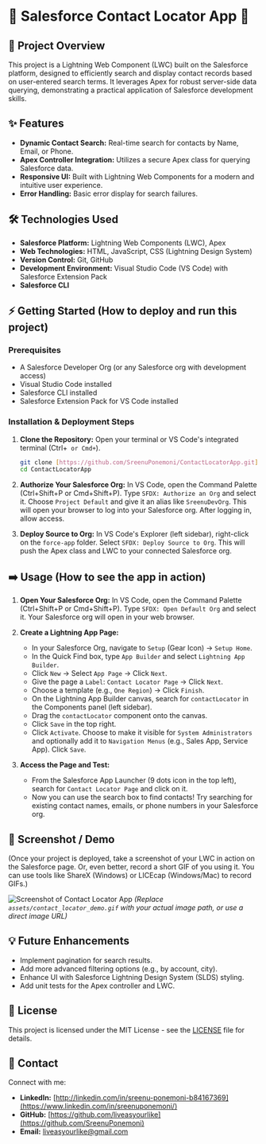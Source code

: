 # 🌟 Salesforce Contact Locator App 🌟

## 🚀 Project Overview
This project is a Lightning Web Component (LWC) built on the Salesforce platform, designed to efficiently search and display contact records based on user-entered search terms. It leverages Apex for robust server-side data querying, demonstrating a practical application of Salesforce development skills.

## ✨ Features
- **Dynamic Contact Search:** Real-time search for contacts by Name, Email, or Phone.
- **Apex Controller Integration:** Utilizes a secure Apex class for querying Salesforce data.
- **Responsive UI:** Built with Lightning Web Components for a modern and intuitive user experience.
- **Error Handling:** Basic error display for search failures.

## 🛠️ Technologies Used
- **Salesforce Platform:** Lightning Web Components (LWC), Apex
- **Web Technologies:** HTML, JavaScript, CSS (Lightning Design System)
- **Version Control:** Git, GitHub
- **Development Environment:** Visual Studio Code (VS Code) with Salesforce Extension Pack
- **Salesforce CLI**

## ⚡ Getting Started (How to deploy and run this project)

### Prerequisites
- A Salesforce Developer Org (or any Salesforce org with development access)
- Visual Studio Code installed
- Salesforce CLI installed
- Salesforce Extension Pack for VS Code installed

### Installation & Deployment Steps

1.  **Clone the Repository:**
    Open your terminal or VS Code's integrated terminal (Ctrl+` or Cmd+`).
    ```bash
    git clone [https://github.com/SreenuPonemoni/ContactLocatorApp.git](https://github.com/SreenuPonemoni/ContactLocatorApp.git)
    cd ContactLocatorApp
    ```

2.  **Authorize Your Salesforce Org:**
    In VS Code, open the Command Palette (Ctrl+Shift+P or Cmd+Shift+P).
    Type `SFDX: Authorize an Org` and select it.
    Choose `Project Default` and give it an alias like `SreenuDevOrg`.
    This will open your browser to log into your Salesforce org. After logging in, allow access.

3.  **Deploy Source to Org:**
    In VS Code's Explorer (left sidebar), right-click on the `force-app` folder.
    Select `SFDX: Deploy Source to Org`.
    This will push the Apex class and LWC to your connected Salesforce org.

## ➡️ Usage (How to see the app in action)

1.  **Open Your Salesforce Org:**
    In VS Code, open the Command Palette (Ctrl+Shift+P or Cmd+Shift+P).
    Type `SFDX: Open Default Org` and select it. Your Salesforce org will open in your web browser.

2.  **Create a Lightning App Page:**
    * In your Salesforce Org, navigate to `Setup` (Gear Icon) -> `Setup Home`.
    * In the Quick Find box, type `App Builder` and select `Lightning App Builder`.
    * Click `New` -> Select `App Page` -> Click `Next`.
    * Give the page a `Label`: `Contact Locator Page` -> Click `Next`.
    * Choose a template (e.g., `One Region`) -> Click `Finish`.
    * On the Lightning App Builder canvas, search for `contactLocator` in the Components panel (left sidebar).
    * Drag the `contactLocator` component onto the canvas.
    * Click `Save` in the top right.
    * Click `Activate`. Choose to make it visible for `System Administrators` and optionally add it to `Navigation Menus` (e.g., Sales App, Service App). Click `Save`.

3.  **Access the Page and Test:**
    * From the Salesforce App Launcher (9 dots icon in the top left), search for `Contact Locator Page` and click on it.
    * Now you can use the search box to find contacts! Try searching for existing contact names, emails, or phone numbers in your Salesforce org.

## 📸 Screenshot / Demo
(Once your project is deployed, take a screenshot of your LWC in action on the Salesforce page. Or, even better, record a short GIF of you using it. You can use tools like ShareX (Windows) or LICEcap (Windows/Mac) to record GIFs.)

![Screenshot of Contact Locator App](assets/contact_locator_demo.gif)
*(Replace `assets/contact_locator_demo.gif` with your actual image path, or use a direct image URL)*

## 💡 Future Enhancements
- Implement pagination for search results.
- Add more advanced filtering options (e.g., by account, city).
- Enhance UI with Salesforce Lightning Design System (SLDS) styling.
- Add unit tests for the Apex controller and LWC.

## 📜 License
This project is licensed under the MIT License - see the [LICENSE](LICENSE) file for details.

## 📧 Contact
Connect with me:
- **LinkedIn:** [http://linkedin.com/in/sreenu-ponemoni-b84167369](https://www.linkedin.com/in/sreenuponemoni/)
- **GitHub:** [https://github.com/liveasyourlike](https://github.com/SreenuPonemoni)
- **Email:** liveasyourlike@gmail.com